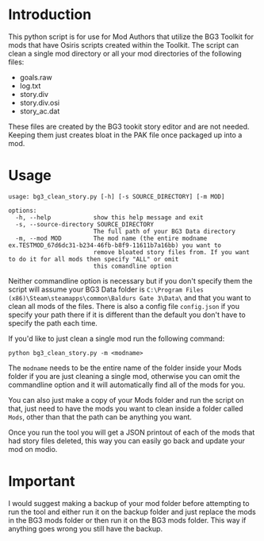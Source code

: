 # Introduction
This python script is for use for Mod Authors that utilize the BG3 Toolkit for mods that have Osiris scripts created within the Toolkit. The script can clean a single mod directory or all your mod directories of the following files:

- goals.raw
- log.txt
- story.div
- story.div.osi
- story_ac.dat

These files are created by the BG3 tookit story editor and are not needed. Keeping them just creates bloat in the PAK file once packaged up into a mod.

# Usage

```
usage: bg3_clean_story.py [-h] [-s SOURCE_DIRECTORY] [-m MOD]

options:
  -h, --help            show this help message and exit
  -s, --source-directory SOURCE_DIRECTORY
                        The full path of your BG3 Data directory
  -m, --mod MOD         The mod name (the entire modname ex.TESTMOD_67d6dc31-b234-46fb-b8f9-11611b7a16bb) you want to
                        remove bloated story files from. If you want to do it for all mods then specify "ALL" or omit
                        this comandline option
```

Neither commandline option is necessary but if you don't specify them the script will assume your BG3 Data folder is `C:\Program Files (x86)\Steam\steamapps\common\Baldurs Gate 3\Data\` and that you want to clean all mods of the files. There is also a config file `config.json` if you specify your path there if it is different than the default you don't have to specify the path each time.

If you'd like to just clean a single mod run the following command:

`python bg3_clean_story.py -m <modname>` 

The `modname` needs to be the entire name of the folder inside your Mods folder if you are just cleaning a single mod, otherwise you can omit the commandline option and it will automatically find all of the mods for you.

You can also just make a copy of your Mods folder and run the script on that, just need to have the mods you want to clean inside a folder called `Mods`, other than that the path can be anything you want.

Once you run the tool you will get a JSON printout of each of the mods that had story files deleted, this way you can easily go back and update your mod on modio.


# Important

I would suggest making a backup of your mod folder before attempting to run the tool and either run it on the backup folder and just replace the mods in the BG3 mods folder or then run it on the BG3 mods folder. This way if anything goes wrong you still have the backup.
